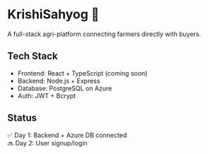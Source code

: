 # KrishiSahyog 🌾

A full-stack agri-platform connecting farmers directly with buyers.

## Tech Stack
- Frontend: React + TypeScript (coming soon)
- Backend: Node.js + Express
- Database: PostgreSQL on Azure
- Auth: JWT + Bcrypt

## Status
✅ Day 1: Backend + Azure DB connected  
🔜 Day 2: User signup/login
